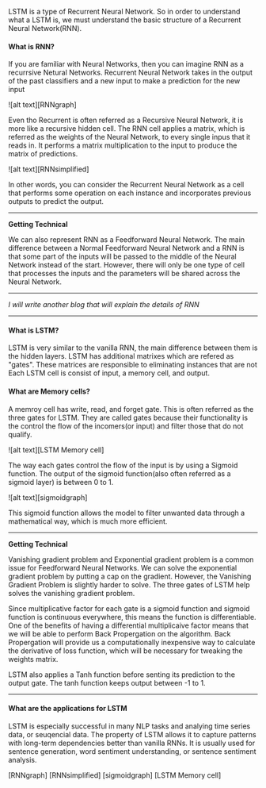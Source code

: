 LSTM is a type of Recurrent Neural Network. So in order to understand what a LSTM is, we must understand the basic structure of a Recurrent Neural Network(RNN). 

#### What is RNN?
If you are familiar with Neural Networks, then you can imagine RNN as a recurrsive Netural Networks. Recurrent Neural Network takes in the output of the past classifiers and a new input to make a prediction for the new input
<!-- shared parameter to extract pattern over time -->

![alt text][RNNgraph]

Even tho Recurrent is often referred as a Recursive Neural Network, it is more like a recursive hidden cell. The RNN cell applies a matrix, which is referred as the weights of the Neural Network, to every single inpus that it reads in. It performs a matrix multiplication to the input to produce the matrix of predictions.  

![alt text][RNNsimplified]

In other words, you can consider the Recurrent Neural Network as a cell that performs some operation on each instance and incorporates previous outputs to predict the output.

---

**Getting Technical**

We can also represent RNN as a Feedforward Neural Network. The main difference between a Normal Feedforward Neural Network and a RNN is that some part of the inputs will be passed to the middle of the Neural Network instead of the start. However, there will only be one type of cell that processes the inputs and the parameters will be shared across the Neural Network. 

---

_I will write another blog that will explain the details of RNN_

---

#### What is LSTM?
LSTM is very similar to the vanilla RNN, the main difference between them is the hidden layers. LSTM has additional matrixes which are refered as "gates". These matrices are responsible to eliminating instances that are not 
Each LSTM cell is consist of input, a memory cell, and output. 

#### What are Memory cells?
A memroy cell has write, read, and forget gate. This is often referred as the three gates for LSTM. They are called gates because their functionality is the control the flow of the incomers(or input) and filter those that do not qualify.

![alt text][LSTM Memory cell]

The way each gates control the flow of the input is by using a Sigmoid function. The output of the sigmoid function(also often referred as a sigmoid layer) is between 0 to 1.
<!--sigmoid graph with mathematical equation on top, the graph will explain the difference between 0 and 1, everything in between gets partially reserved-->
![alt text][sigmoidgraph]

This sigmoid function allows the model to filter unwanted data through a mathematical way, which is much more efficient. 


---
**Getting Technical**


Vanishing gradient problem and Exponential gradient problem is a common issue for Feedforward Neural Networks. We can solve the exponential gradient problem by putting a cap on the gradient. However, the Vanishing Gradient Problem is slightly harder to solve. The three gates of LSTM help solves the vanishing gradient problem.

Since multiplicative factor for each gate is a sigmoid function and sigmoid function is continuous everywhere, this means the function is differentiable. One of the benefits of having a differential multiplicaive factor means that we will be able to perform Back Propergation on the algorithm. Back Propergation will provide us a computationally inexpensive way to calculate the derivative of loss function, which will be necessary for tweaking the weights matrix. 


LSTM also applies a Tanh function before senting its prediction to the output gate. The tanh function keeps output between -1 to 1. 

<!--Analogy: A amusement park-->

---

#### What are the applications for LSTM

LSTM is especially successful in many NLP tasks and analying time series data, or seuqencial data. The property of LSTM allows it to capture patterns with long-term dependencies better than vanilla RNNs. It is usually used for sentence generation, word sentiment understanding, or sentence sentiment analysis. 


<!-- Machine Learning Terms Cheat Sheet -->

[RNNgraph]
[RNNsimplified]
[sigmoidgraph]
[LSTM Memory cell]